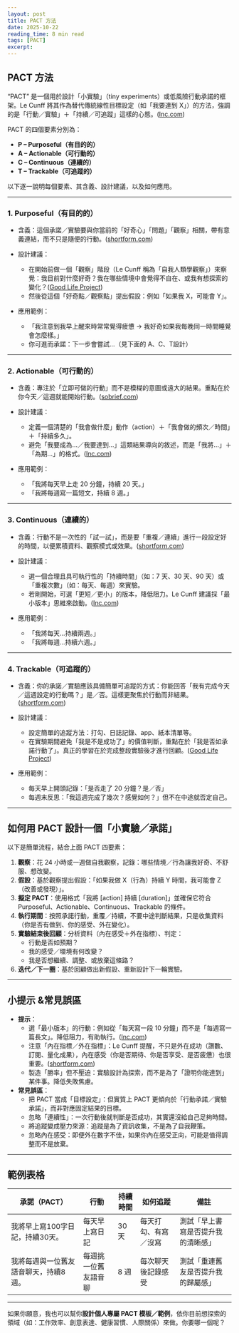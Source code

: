 ```yaml
---
layout: post
title: PACT 方法
date: 2025-10-22
reading_time: 8 min read
tags: [PACT]
excerpt: 
---
```


## PACT 方法

“PACT” 是一個用於設計「小實驗」（tiny experiments）或低風險行動承諾的框架。Le Cunff 將其作為替代傳統線性目標設定（如「我要達到 X」）的方法，強調的是「行動／實驗」＋「持續／可追蹤」這樣的心態。([Inc.com][1])

PACT 的四個要素分別為：

* **P – Purposeful（有目的的）**
* **A – Actionable（可行動的）**
* **C – Continuous（連續的）**
* **T – Trackable（可追蹤的）**

以下逐一說明每個要素、其含義、設計建議，以及如何應用。

---

### 1. Purposeful（有目的的）

* 含義：這個承諾／實驗要與你當前的「好奇心」「問題」「觀察」相關，帶有意義連結，而不只是隨便的行動。([shortform.com][2])
* 設計建議：

  * 在開始前做一個「觀察」階段（Le Cunff 稱為「自我人類學觀察」）來察覺：我目前對什麼好奇？我在哪些情境中會覺得不自在、或我有想探索的變化？([Good Life Project][3])
  * 然後從這個「好奇點／觀察點」提出假設：例如「如果我 X，可能會 Y」。
* 應用範例：

  * 「我注意到我早上醒來時常常覺得疲憊 → 我好奇如果我每晚同一時間睡覺會怎麼樣。」
  * 你可進而承諾：下一步會嘗試…（見下面的 A、C、T設計）

---

### 2. Actionable（可行動的）

* 含義：專注於「立即可做的行動」而不是模糊的意圖或遠大的結果。重點在於你今天／這週就能開始行動。([sobrief.com][4])
* 設計建議：

  * 定義一個清楚的「我會做什麼」動作（action）＋「我會做的頻次／時間」＋「持續多久」。
  * 避免「我要成為…／我要達到…」這類結果導向的敘述，而是「我將…」＋「為期…」的格式。([Inc.com][1])
* 應用範例：

  * 「我將每天早上走 20 分鐘，持續 20 天。」
  * 「我將每週寫一篇短文，持續 8 週。」

---

### 3. Continuous（連續的）

* 含義：行動不是一次性的「試一試」，而是要「重複／連續」進行一段設定好的時間，以便累積資料、觀察模式或效果。([shortform.com][2])
* 設計建議：

  * 選一個合理且具可執行性的「持續時間」（如：7 天、30 天、90 天）或「重複次數」（如：每天、每週）來實驗。
  * 若剛開始，可選「更短／更小」的版本，降低阻力。Le Cunff 建議採「最小版本」思維來啟動。([Inc.com][1])
* 應用範例：

  * 「我將每天…持續兩週。」
  * 「我將每週…持續六週。」

---

### 4. Trackable（可追蹤的）

* 含義：你的承諾／實驗應該具備簡單可追蹤的方式：你能回答「我有完成今天／這週設定的行動嗎？」是／否。這樣更聚焦於行動而非結果。([shortform.com][2])
* 設計建議：

  * 設定簡單的追蹤方法：打勾、日誌記錄、app、紙本清單等。
  * 在實驗期間避免「我是不是成功了」的價值判斷，重點在於「我是否如承諾行動了」。真正的學習在於完成整段實驗後才進行回顧。([Good Life Project][3])
* 應用範例：

  * 每天早上開頭記錄：「是否走了 20 分鐘？是／否」
  * 每週末反思：「我這週完成了幾次？感覺如何？」但不在中途就否定自己。

---

## 如何用 PACT 設計一個「小實驗／承諾」

以下是簡單流程，結合上面 PACT 四要素：

1. **觀察**：花 24 小時或一週做自我觀察，記錄：哪些情境／行為讓我好奇、不舒服、想改變。
2. **假設**：基於觀察提出假設：「如果我做 X（行為）持續 Y 時間，我可能會 Z（改善或發現）」。
3. **擬定 PACT**：使用格式「我將 [action] 持續 [duration]」並確保它符合 Purposeful、Actionable、Continuous、Trackable 的條件。
4. **執行期間**：按照承諾行動，重覆／持續，不要中途判斷結果，只是收集資料（你是否有做到、你的感受、外在變化）。
5. **實驗結束後回顧**：分析資料（內在感受＋外在指標）、判定：
   * 行動是否如預期？
   * 我的感受／環境有何改變？
   * 我是否想繼續、調整、或放棄這條路？
6. **迭代／下一圈**：基於回顧做出新假設、重新設計下一輪實驗。

---

## 小提示 &常見誤區

* **提示**：
  * 選「最小版本」的行動：例如從「每天寫一段 10 分鐘」而不是「每週寫一篇長文」。降低阻力，有助執行。([Inc.com][1])
  * 注意「內在指標／外在指標」：Le Cunff 提醒，不只是外在成功（讚數、訂閱、量化成果），內在感受（你是否期待、你是否享受、是否疲憊）也很重要。([shortform.com][2])
  * 製造「勝率」但不壓迫：實驗設計為探索，而不是為了「證明你能達到」某件事。降低失敗焦慮。
* **常見誤區**：
  * 把 PACT 當成「目標設定」：但實質上 PACT 更傾向於「行動承諾／實驗承諾」，而非對應固定結果的目標。
  * 忽略「連續性」：一次行動後就判斷是否成功，其實還沒給自己足夠時間。
  * 將追蹤變成壓力來源：追蹤是為了資訊收集，不是為了自我鞭策。
  * 忽略內在感受：即便外在數字不佳，如果你內在感受正向，可能是值得調整而不是放棄。

---

## 範例表格

| 承諾（PACT）            | 行動         | 持續時間 | 如何追蹤       | 備註                |
| ------------------- | ---------- | ---- | ---------- | ----------------- |
| 我將早上寫100字日記，持續30天。  | 每天早上寫日記    | 30 天 | 每天打勾、有寫／沒寫 | 測試「早上書寫是否提升我的清晰感」 |
| 我將每週與一位舊友語音聊天，持續8週。 | 每週挑一位舊友語音聊 | 8 週  | 每次聊天後記錄感受  | 測試「重連舊友是否提升我的歸屬感」 |

---

如果你願意，我也可以幫你**設計個人專屬 PACT 模板／範例**，依你目前想探索的領域（如：工作效率、創意表達、健康習慣、人際關係）來做。你要哪一個呢？

[1]: https://www.inc.com/justin-bariso/a-neuroscientist-says-you-should-stop-setting-goals-and-do-this-instead-its-brilliant-advice/91158693?utm_source=chatgpt.com "A Neuroscientist Says You Should Stop Setting Goals and ..."
[2]: https://www.shortform.com/blog/tiny-experiments/?utm_source=chatgpt.com "Tiny Experiments by Anne-Laure Le Cunff (Book Overview)"
[3]: https://www.goodlifeproject.com/podcast/how-to-transform-uncertainty-into-discovery-anne-laure-le-cunff/?utm_source=chatgpt.com "Anne-Laure Le Cunff"
[4]: https://sobrief.com/books/tiny-experiments?utm_source=chatgpt.com "Tiny Experiments | Summary, Quotes, FAQ, Audio"
